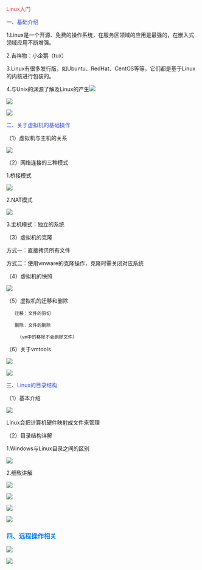<font style="color:#df2a3f;">Linux入门</font>

<font style="color:#2F4BDA;">一、基础介绍</font>

1.Linux是一个开源、免费的操作系统，在服务区领域的应用是最强的，在嵌入式领域应用不断增强。

2.吉祥物：小企鹅（tux）

3.Linux有很多发行版，如Ubuntu、RedHat、CentOS等等，它们都是基于Linux的内核进行包装的。

4.与Unix的渊源了解及Linux的产生![](https://cdn.nlark.com/yuque/0/2025/png/61442626/1759891435579-2a11b2ad-9715-49ef-9986-149044091355.png)

![](https://cdn.nlark.com/yuque/0/2025/png/61442626/1759891873723-fd7dd60d-dd3f-4155-bb85-247733ccce0e.png)

![](https://cdn.nlark.com/yuque/0/2025/png/61442626/1759892261277-6f8f57ed-f5ed-4a52-aae9-1c42f334a8eb.png)





<font style="color:#2F4BDA;">二、关于虚拟机的基础操作</font>

（1）虚拟机与主机的关系

![](https://cdn.nlark.com/yuque/0/2025/png/61442626/1759922615106-ef94647f-c77a-4e2d-b313-46e284f798f0.png)



（2）网络连接的三种模式

1.桥接模式

![](https://cdn.nlark.com/yuque/0/2025/png/61442626/1759922553519-60c35899-4d7c-4f51-9781-481ac8ce6f81.png)

2.NAT模式

![](https://cdn.nlark.com/yuque/0/2025/png/61442626/1759922570174-5ce8f02b-28b7-42ed-9057-df1a6005286c.png)

3.主机模式：独立的系统



（3）虚拟机的克隆

方式一：直接拷贝所有文件

方式二：使用vmware的克隆操作，克隆时需关闭对应系统



（4）虚拟机的快照

![](https://cdn.nlark.com/yuque/0/2025/png/61442626/1759924389137-13cdf9de-28f3-4317-a0db-19ada8d66748.png)



（5）虚拟机的迁移和删除

       迁移：文件的剪切

       删除：文件的删除

        （vm中的移除不会删除文件）



（6）关于vmtools

![](https://cdn.nlark.com/yuque/0/2025/png/61442626/1759926784048-91206c82-f1be-46b8-ac0f-df4b95e4c3ed.png)

![](https://cdn.nlark.com/yuque/0/2025/png/61442626/1759926846040-98359663-66bc-4fe2-b01a-de2f81b6a65c.png)



<font style="color:#2F4BDA;">三、Linux的目录结构</font>

（1）基本介绍

![](https://cdn.nlark.com/yuque/0/2025/png/61442626/1759927254392-56e2a368-5cb8-4f4e-9024-32b4e13a1660.png)

Linux会把计算机硬件映射成文件来管理

（2）目录结构详解

1.Windows与Linux目录之间的区别

![](https://cdn.nlark.com/yuque/0/2025/png/61442626/1759928218604-e659e6f6-70aa-4536-8cf7-a710afc0174e.png)

2.细致讲解

![](https://cdn.nlark.com/yuque/0/2025/png/61442626/1759928266673-ea8018cc-7452-45e9-b9bb-847c6fe912be.png)

![](https://cdn.nlark.com/yuque/0/2025/png/61442626/1759928319147-a14b92c0-7676-4166-a8f1-9a32b782ef03.png)

![](https://cdn.nlark.com/yuque/0/2025/png/61442626/1759928338694-923eb14d-754e-43e9-8bcd-6cecaa197782.png)

![](https://cdn.nlark.com/yuque/0/2025/png/61442626/1759928352609-3f6de150-cad7-4c54-bfed-a9cc892cee28.png)





### <font style="color:#117cee;">四、远程操作相关</font>
![](https://cdn.nlark.com/yuque/0/2025/jpeg/61442626/1759971946952-8023d606-f66e-4f45-a564-76f5deb2385c.jpeg)

![](https://cdn.nlark.com/yuque/0/2025/jpeg/61442626/1759972241012-9bd63495-a60e-44f2-bd32-3b3c0e18512a.jpeg)



